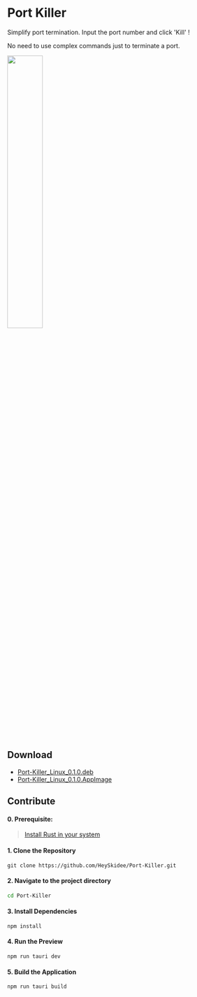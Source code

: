 # Port Killer 

Simplify port termination. Input the port number and click 'Kill' !

No need to use complex commands just to terminate a port. 

<img src = "https://github.com/user-attachments/assets/87968d5c-2ff1-454a-950e-42a14e62d371" width="40%">

## Download

- [Port-Killer_Linux_0.1.0.deb](https://github.com/HeySkidee/Port-Killer/releases/download/v0.1.0/Port-Killer_Linux_0.1.0.deb)
- [Port-Killer_Linux_0.1.0.AppImage](https://github.com/HeySkidee/Port-Killer/releases/download/v0.1.0/Port-Killer_Linux_0.1.0.AppImage)

## Contribute

#### 0. Prerequisite: 

> [Install Rust in your system](https://rust-lang.org/tools/install)

#### 1. Clone the Repository
``` 
git clone https://github.com/HeySkidee/Port-Killer.git
```

#### 2. Navigate to the project directory
```bash
cd Port-Killer
```

#### 3. Install Dependencies
```
npm install
```

#### 4. Run the Preview
```
npm run tauri dev
```

#### 5. Build the Application
```
npm run tauri build
```
